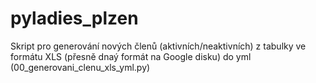 # pyladies_plzen

Skript pro generování nových členů (aktivních/neaktivních) z tabulky ve formátu XLS (přesně dnaý formát na Google disku) do yml (00_generovani_clenu_xls_yml.py)
